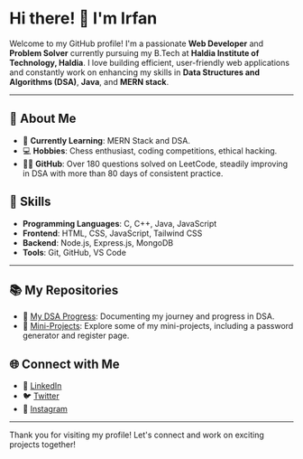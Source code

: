 # Hi there! 👋 I'm Irfan

Welcome to my GitHub profile! I'm a passionate **Web Developer** and **Problem Solver** currently pursuing my B.Tech at **Haldia Institute of Technology, Haldia**. I love building efficient, user-friendly web applications and constantly work on enhancing my skills in **Data Structures and Algorithms (DSA)**, **Java**, and **MERN stack**.

---

## 🚀 About Me
- 🌱 **Currently Learning**: MERN Stack and DSA.
- 💻 **Hobbies**: Chess enthusiast, coding competitions, ethical hacking.
- 👨‍💻 **GitHub**: Over 180 questions solved on LeetCode, steadily improving in DSA with more than 80 days of consistent practice.

## 💼 Skills
- **Programming Languages**: C, C++, Java, JavaScript
- **Frontend**: HTML, CSS, JavaScript, Tailwind CSS
- **Backend**: Node.js, Express.js, MongoDB
- **Tools**: Git, GitHub, VS Code

---

## 📚 My Repositories
- 🔗 [My DSA Progress](https://github.com/Irfan140/My-DSA-progress): Documenting my journey and progress in DSA.
- 🔗 [Mini-Projects](https://github.com/Irfan140/Mini-projects): Explore some of my mini-projects, including a password generator and register page.

## 🌐 Connect with Me
- 💼 [LinkedIn](https://www.linkedin.com/in/irfan-mehmud-7a409b280/)
- 🐦 [Twitter](https://x.com/MehmudIrfan)
- 📸 [Instagram](https://www.instagram.com/_irfan_140_/)

---

Thank you for visiting my profile! Let's connect and work on exciting projects together!
